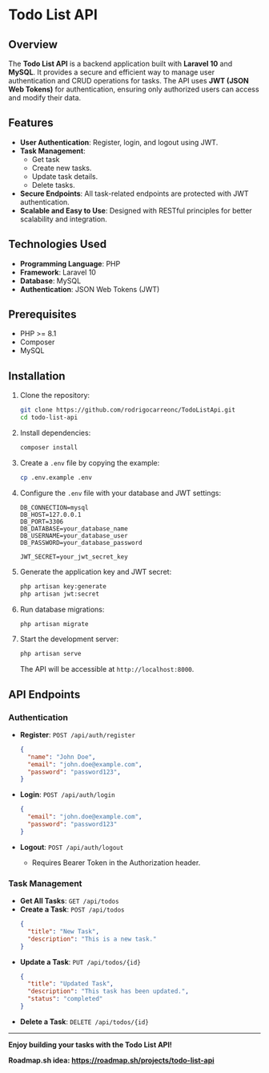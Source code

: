 # Todo List API

## Overview
The **Todo List API** is a backend application built with **Laravel 10** and **MySQL**. It provides a secure and efficient way to manage user authentication and CRUD operations for tasks. The API uses **JWT (JSON Web Tokens)** for authentication, ensuring only authorized users can access and modify their data.

## Features
- **User Authentication**: Register, login, and logout using JWT.
- **Task Management**:
  - Get task
  - Create new tasks.
  - Update task details.
  - Delete tasks.
- **Secure Endpoints**: All task-related endpoints are protected with JWT authentication.
- **Scalable and Easy to Use**: Designed with RESTful principles for better scalability and integration.

## Technologies Used
- **Programming Language**: PHP
- **Framework**: Laravel 10
- **Database**: MySQL
- **Authentication**: JSON Web Tokens (JWT)

## Prerequisites
- PHP >= 8.1
- Composer
- MySQL

## Installation

1. Clone the repository:
   ```bash
   git clone https://github.com/rodrigocarreonc/TodoListApi.git
   cd todo-list-api
   ```

2. Install dependencies:
   ```bash
   composer install
   ```

3. Create a `.env` file by copying the example:
   ```bash
   cp .env.example .env
   ```

4. Configure the `.env` file with your database and JWT settings:
   ```env
   DB_CONNECTION=mysql
   DB_HOST=127.0.0.1
   DB_PORT=3306
   DB_DATABASE=your_database_name
   DB_USERNAME=your_database_user
   DB_PASSWORD=your_database_password

   JWT_SECRET=your_jwt_secret_key
   ```

5. Generate the application key and JWT secret:
   ```bash
   php artisan key:generate
   php artisan jwt:secret
   ```

6. Run database migrations:
   ```bash
   php artisan migrate
   ```

7. Start the development server:
   ```bash
   php artisan serve
   ```
   The API will be accessible at `http://localhost:8000`.

## API Endpoints

### Authentication
- **Register**: `POST /api/auth/register`
  ```json
  {
    "name": "John Doe",
    "email": "john.doe@example.com",
    "password": "password123",
  }
  ```

- **Login**: `POST /api/auth/login`
  ```json
  {
    "email": "john.doe@example.com",
    "password": "password123"
  }
  ```

- **Logout**: `POST /api/auth/logout`
  - Requires Bearer Token in the Authorization header.

### Task Management
- **Get All Tasks**: `GET /api/todos`
- **Create a Task**: `POST /api/todos`
  ```json
  {
    "title": "New Task",
    "description": "This is a new task."
  }
  ```
- **Update a Task**: `PUT /api/todos/{id}`
  ```json
  {
    "title": "Updated Task",
    "description": "This task has been updated.",
    "status": "completed"
  }
  ```
- **Delete a Task**: `DELETE /api/todos/{id}`
---
**Enjoy building your tasks with the Todo List API!**

**Roadmap.sh idea: https://roadmap.sh/projects/todo-list-api**

